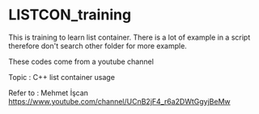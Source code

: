 # LISTCON_training
This is training to learn list container. There is a lot of example in a script therefore don't search other folder for more example.

These codes come from a youtube channel

Topic : C++ list container usage

Refer to :
Mehmet İşcan
https://www.youtube.com/channel/UCnB2jF4_r6a2DWtGgyjBeMw

